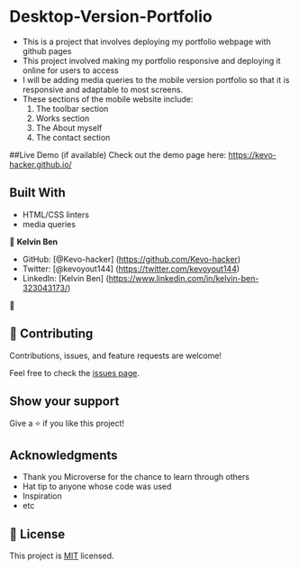 # Desktop-Version-Portfolio
- This is a project that involves deploying my portfolio webpage with github pages
- This project involved making my portfolio responsive and deploying it online for users to access
- I will be adding media queries to the mobile version portfolio so that it is responsive and adaptable to most screens.
- These sections of the mobile website include:
    1. The toolbar section
    2. Works section
    3. The About myself
    4. The contact section

##Live Demo (if available)
Check out the demo page here: https://kevo-hacker.github.io/

## Built With

- HTML/CSS linters
- media queries



👤 **Kelvin Ben**

- GitHub: [@Kevo-hacker] (https://github.com/Kevo-hacker)
- Twitter: [@kevoyout144] (https://twitter.com/kevoyout144)
- LinkedIn: [Kelvin Ben] (https://www.linkedin.com/in/kelvin-ben-323043173/)

👤 

## 🤝 Contributing

Contributions, issues, and feature requests are welcome!

Feel free to check the [issues page](../../issues/).

## Show your support

Give a ⭐️ if you like this project!

## Acknowledgments
- Thank you Microverse for the chance to learn through others
- Hat tip to anyone whose code was used
- Inspiration
- etc

## 📝 License

This project is [MIT](./MIT.md) licensed.
